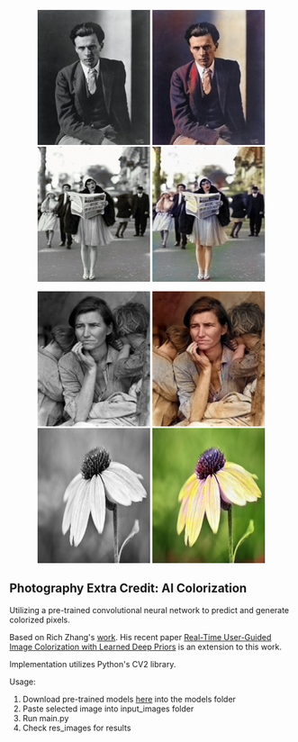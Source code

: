 <p float="left" align="middle">
  <img src="https://github.com/timothygao8710/photography-extra-credit/blob/main/input_images/Aldous-Huxley.jpeg" height="240" width="200" />
  <img src="https://github.com/timothygao8710/photography-extra-credit/blob/main/res_images/Aldous-Huxley.jpeg" height="240" width="200" />
  <img src="https://github.com/timothygao8710/photography-extra-credit/blob/main/input_images/woman.jpeg" height="240" width="200" />
  <img src="https://github.com/timothygao8710/photography-extra-credit/blob/main/res_images/woman.jpeg" height="240" width="200" />
</p>

<p float="left" align="middle">
  <img src="https://github.com/timothygao8710/photography-extra-credit/blob/main/input_images/MigrantMother.jpeg" height="240" width="200" />
  <img src="https://github.com/timothygao8710/photography-extra-credit/blob/main/res_images/MigrantMother.jpeg" height="240" width="200" />
  <img src="https://github.com/timothygao8710/photography-extra-credit/blob/main/input_images/flower.jpeg" height="240" width="200" />
  <img src="https://github.com/timothygao8710/photography-extra-credit/blob/main/res_images/flower.jpeg" height="240" width="200" />
</p>

## Photography Extra Credit: AI Colorization

Utilizing a pre-trained convolutional neural network to predict and generate colorized pixels.

Based on Rich Zhang's [work](https://richzhang.github.io/colorization/). His recent paper [Real-Time User-Guided Image Colorization with Learned Deep Priors](https://arxiv.org/abs/1705.02999) is an extension to this work.

Implementation utilizes Python's CV2 library.

Usage:
1. Download pre-trained models [here](https://richzhang.github.io/colorization/) into the models folder
2. Paste selected image into input_images folder
3. Run main.py
4. Check res_images for results
